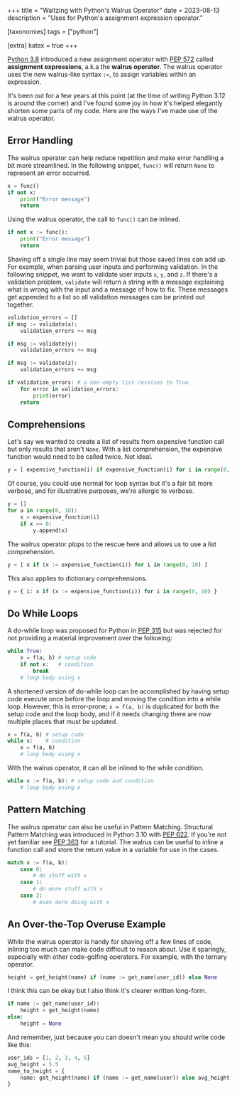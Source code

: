 +++
title = "Waltzing with Python's Walrus Operator"
date = 2023-08-13
description = "Uses for Python's assignment expression operator."

[taxonomies]
tags = ["python"]

[extra]
katex = true
+++

[Python 3.8](https://docs.python.org/3/whatsnew/3.8.html#assignment-expressions) introduced
a new assignment operator with [PEP 572](https://peps.python.org/pep-0572/) called **assignment expressions**,
a.k.a the **walrus operator**.  The walrus operator uses the new walrus-like syntax `:=`, to assign variables within an
expression.

It's been out for a few years at this point (at the time of writing Python 3.12 is around the corner) and
I've found some joy in how it's helped elegantly shorten some parts of my code.  Here are the ways I've
made use of the walrus operator.

## Error Handling
The walrus operator can help reduce repetition and make error handling a bit more streamlined.  In the
following snippet, `func()` will return `None` to represent an error occurred.

```python
x = func()
if not x:
    print("Error message")
    return
```

Using the walrus operator, the call to `func()` can be inlined.
```python
if not x := func():
    print("Error message")
    return
```

Shaving off a single line may seem trivial but those saved lines can add up.  For example, when parsing
user inputs and performing validation.  In the following snippet, we want to validate user inputs `x`, `y`,
and `z`.  If there's a validation problem, `validate` will return a string  with a message explaining what
is wrong with the input and a message of how to fix.  These messages get appended to a list so all validation
messages can be printed out together.

```python
validation_errors = []
if msg := validate(x):
    validation_errors += msg

if msg := validate(y):
    validation_errors += msg

if msg := validate(z):
    validation_errors += msg

if validation_errors: # a non-empty list resolves to True
    for error in validation_errors:
        print(error)
    return
```

## Comprehensions
Let's say we wanted to create a list of results from expensive function call but only results that aren't `None`.
With a list comprehension, the expensive function would need to be called twice.  Not ideal.
```python
y = [ expensive_function(i) if expensive_function(i) for i in range(0, 10) ]
```

Of course, you could use normal for loop syntax but it's a fair bit more verbose, and for illustrative
purposes, we're allergic to verbose.
```python
y = []
for a in range(0, 10):
    x = expensive_function(i)
    if x == 0:
        y.append(x)
```

The walrus operator plops to the rescue here and allows us to use a list comprehension.
```python
y = [ x if (x := expensive_function(i)) for i in range(0, 10) ]
```

This also applies to dictionary comprehensions.
```python
y = { i: x if (x := expensive_function(i)) for i in range(0, 10) }
```

## Do While Loops

A do-while loop was proposed for Python in [PEP 315](https://peps.python.org/pep-0315/) but was
rejected for not providing a material improvement over the following:

```python
while True:
    x = f(a, b) # setup code
    if not x:   # condition
        break
    # loop body using x
```

A shortened version of do-while loop can be accomplished by having setup code execute once before the loop
and moving the condition into a while loop.  However, this is error-prone; `x = f(a, b)`
is duplicated for both the setup code and the loop body, and if it needs changing there are now multiple
places that must be updated.
```python
x = f(a, b) # setup code
while x:    # condition
    x = f(a, b)
    # loop body using x
```

With the walrus operator, it can all be inlined to the while condition.
```python
while x := f(a, b): # setup code and condition
    # loop body using x
```

## Pattern Matching
The walrus operator can also be useful in Pattern Matching.  Structural Pattern Matching
was introduced in Python 3.10 with [PEP 622](https://peps.python.org/pep-0622/).  If you're not yet
familiar see [PEP 363](https://peps.python.org/pep-0636/) for a tutorial.  The walrus can be useful
to inline a function call and store the return value in a variable for use in the cases.

```python
match x := f(a, b):
    case 0:
        # do stuff with x
    case 1:
        # do more stuff with x
    case 2:
        # even more doing with x
```

## An Over-the-Top Overuse Example
While the walrus operator is handy for shaving off a few lines of code, inlining too much can make
code difficult to reason about.  Use it sparingly, especially with other code-golfing operators.
For example, with the ternary operator.

```python
height = get_height(name) if (name := get_name(user_id)) else None
```

I think this can be okay but I also think it's clearer written long-form.
```python
if name := get_name(user_id):
    height = get_height(name)
else:
    height = None
```

And remember, just because you can doesn't mean you should write code like this:

```python
user_ids = [1, 2, 3, 4, 5]
avg_height = 5.5
name_to_height = {
    name: get_height(name) if (name := get_name(user)) else avg_height for user in user_ids
}
```
